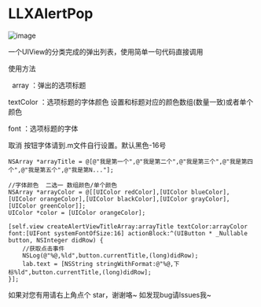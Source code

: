# LLXAlertPop
![image](https://github.com/lilinxuan/LLXAlertPop/blob/master/弹出选项.gif)

一个UIView的分类完成的弹出列表，使用简单一句代码直接调用

使用方法

   
array ：弹出的选项标题
     
textColor ：选项标题的字体颜色 设置和标题对应的颜色数组(数量一致)或者单个颜色
     
font ：选项标题的字体
     
取消 按钮字体请到.m文件自行设置。默认黑色-16号
     
    
    NSArray *arrayTitle = @[@"我是第一个",@"我是第二个",@"我是第三个",@"我是第四个",@"我是第五个",@"我是第N..."];
    
    //字体颜色  二选一 数组颜色/单个颜色
    NSArray *arrayColor = @[[UIColor redColor],[UIColor blueColor],[UIColor orangeColor],[UIColor blackColor],[UIColor grayColor],[UIColor greenColor]];
    UIColor *color = [UIColor orangeColor];
    
    [self.view createAlertViewTitleArray:arrayTitle textColor:arrayColor font:[UIFont systemFontOfSize:16] actionBlock:^(UIButton * _Nullable button, NSInteger didRow) {
        //获取点击事件
        NSLog(@"%@,%ld",button.currentTitle,(long)didRow);
        lab.text = [NSString stringWithFormat:@"%@,下标%ld",button.currentTitle,(long)didRow];
    }];
		
		
如果对您有用请右上角点个 star，谢谢咯~
如发现bug请lssues我~
	
